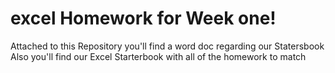 # excel Homework for Week one!

Attached to this Repository you'll find a word doc regarding our Statersbook
Also you'll find our Excel Starterbook with all of the homework to match

